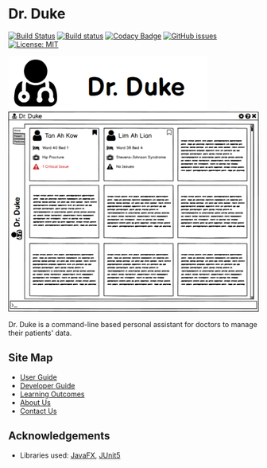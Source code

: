 # Dr. Duke

[![Build Status](https://travis-ci.org/AY1920S1-CS2113-T14-1/main.svg?branch=master)](https://travis-ci.org/AY1920S1-CS2113-T14-1/main)
[![Build status](https://ci.appveyor.com/api/projects/status/p77vjrh7tnnenpcg?svg=true)](https://ci.appveyor.com/project/gowgos5/main)
[![Codacy Badge](https://api.codacy.com/project/badge/Grade/5b8e345cbbcf4fd682c71bca9677f1be)](https://www.codacy.com/manual/gowgos5/main?utm_source=github.com&amp;utm_medium=referral&amp;utm_content=AY1920S1-CS2113-T14-1/main&amp;utm_campaign=Badge_Grade)
[![GitHub issues](https://img.shields.io/github/issues/AY1920S1-CS2113-T14-1/main)](https://github.com/AY1920S1-CS2113-T14-1/main/issues)
[![License: MIT](https://img.shields.io/badge/License-MIT-blue.svg)](https://opensource.org/licenses/MIT)

<img src="docs/images/Logo.png" width=400>
<img src="docs/images/Ui.png" width=600>

Dr. Duke is a command-line based personal assistant for doctors to manage their patients' data.

## Site Map
* [User Guide](docs/UserGuide.adoc)
* [Developer Guide](docs/DeveloperGuide.adoc)
* [Learning Outcomes](docs/LearningOutcomes.adoc)
* [About Us](docs/AboutUs.adoc)
* [Contact Us](docs/ContactUs.adoc)

## Acknowledgements
  * Libraries used: [JavaFX](https://openjfx.io/), [JUnit5](https://github.com/junit-team/junit5)

